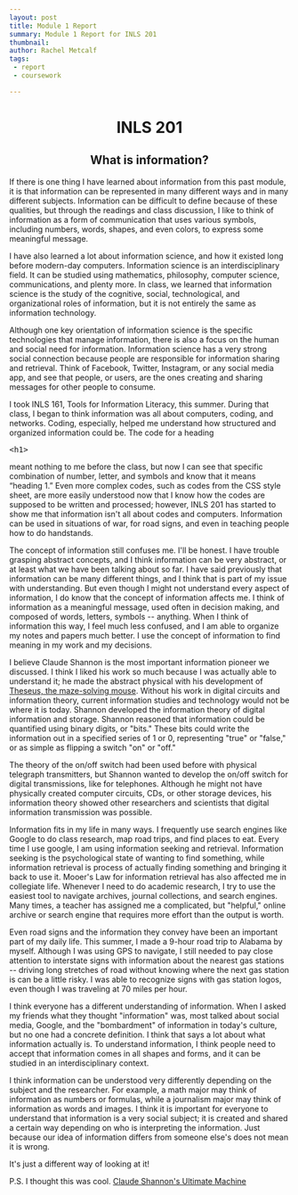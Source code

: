 ```yaml
---
layout: post
title: Module 1 Report
summary: Module 1 Report for INLS 201
thumbnail: 
author:	Rachel Metcalf
tags:
 - report
 - coursework

---
```

# <center>INLS 201</center>

## <center>What is information?</center>
If there is one thing I have learned about information from this past module, it is that information can be represented in many different ways and in many different subjects. Information can be difficult to define because of these qualities, but through the readings and class discussion, I like to think of information as a form of communication that uses various symbols, including numbers, words, shapes, and even colors, to express some meaningful message.
	
I have also learned a lot about information science, and how it existed long before modern-day computers. Information science is an interdisciplinary field. It can be studied using mathematics, philosophy, computer science, communications, and plenty more.  In class, we learned that information science is the study of the cognitive, social, technological, and organizational roles of information, but it is not entirely the same as information technology. 

Although one key orientation of information science is the specific technologies that manage information, there is also a focus on the human and social need for information. Information science has a very strong social connection because people are responsible for information sharing and retrieval. Think of Facebook, Twitter, Instagram, or any social media app, and see that people, or users, are the ones creating and sharing messages for other people to consume.

I took INLS 161, Tools for Information Literacy, this summer. During that class, I began to think information was all about computers, coding, and networks. Coding, especially, helped me understand how structured and organized information could be. The code for a heading <xmp><h1></xmp> meant nothing to me before the class, but now I can see that specific combination of number, letter, and symbols and know that it means “heading 1.” Even more complex codes, such as codes from the CSS style sheet, are more easily understood now that I know how the codes are supposed to be written and processed; however, INLS 201 has started to show me that information isn't all about codes and computers. Information can be used in situations of war, for road signs, and even in teaching people how to do handstands.

The concept of information still confuses me. I'll be honest. I have trouble grasping abstract concepts, and I think information can be very abstract, or at least what we have been talking about so far. I have said previously that information can be many different things, and I think that is part of my issue with understanding. But even though I might not understand every aspect of information, I do know that the concept of information affects me. I think of information as a meaningful message, used often in decision making, and composed of words, letters, symbols -- anything. When I think of information this way, I feel much less confused, and I am able to organize my notes and papers much better. I use the concept of information to find meaning in my work and my decisions.

I believe Claude Shannon is the most important information pioneer we discussed. I think I liked his work so much because I was actually able to understand it; he made the abstract physical with his development of 
<a href="https://www.youtube.com/watch?v=vPKkXibQXGA&feature=youtu.be">Theseus, the maze-solving mouse</a>. Without his work in digital circuits and information theory, current information studies and technology would not be where it is today. Shannon developed the information theory of digital information and storage. Shannon reasoned that information could be quantified using binary digits, or "bits." These bits could write the information out in a specified series of 1 or 0, representing "true" or "false," or as simple as flipping a switch "on" or "off." 

The theory of the on/off switch had been used before with physical telegraph transmitters, but Shannon wanted to develop the on/off switch for digital transmissions, like for telephones. Although he might not have physically created computer circuits, CDs, or other storage devices, his information theory showed other researchers and scientists that digital information transmission was possible. 

Information fits in my life in many ways. I frequently use search engines like Google to do class research, map road trips, and find places to eat. Every time I use google, I am using information seeking and retrieval. Information seeking is the psychological state of wanting to find something, while information retrieval is process of actually finding something and bringing it back to use it. Mooer's Law for information retrieval has also affected me in collegiate life. Whenever I need to do academic research, I try to use the easiest tool to navigate archives, journal collections, and search engines. Many times, a teacher has assigned me a complicated, but "helpful," online archive or search engine that requires more effort than the output is worth. 

Even road signs and the information they convey have been an important part of my daily life. This summer, I made a 9-hour road trip to Alabama by myself. Although I was using GPS to navigate, I still needed to pay close attention to interstate signs with information about the nearest gas stations -- driving long stretches of road without knowing where the next gas station is can be a little risky. I was able to recognize signs with gas station logos, even though I was traveling at 70 miles per hour. 

I think everyone has a different understanding of information. When I asked my friends what they thought "information" was, most talked about social media, Google, and the "bombardment" of information in today's culture, but no one had a concrete definition. I think that says a lot about what information actually is. To understand information, I think people need to accept that information comes in all shapes and forms, and it can be studied in an interdisciplinary context. 

I think information can be understood very differently depending on the subject and the researcher. For example, a math major may think of information as numbers or formulas, while a journalism major may think of information as words and images. I think it is important for everyone to understand that information is a very social subject; it is created and shared a certain way depending on who is interpreting the information. Just because our idea of information differs from someone else's does not mean it is wrong. 

It's just a different way of looking at it!

P.S. I thought this was cool.
<a href="https://youtu.be/kt3csIz3hEk">Claude Shannon's Ultimate Machine</a>
